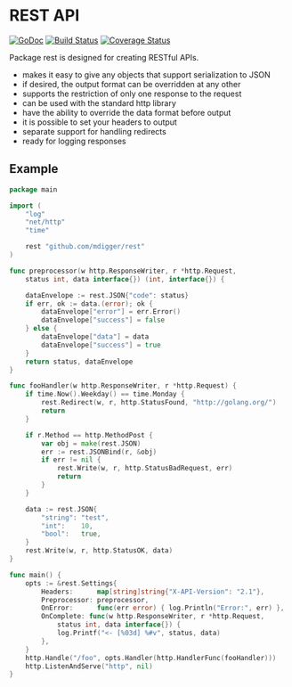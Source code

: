 # REST API
[![GoDoc](https://godoc.org/github.com/mdigger/rest?status.svg)](https://godoc.org/github.com/mdigger/rest)
[![Build Status](https://travis-ci.org/mdigger/rest.svg)](https://travis-ci.org/mdigger/rest)
[![Coverage Status](https://coveralls.io/repos/github/mdigger/rest/badge.svg?branch=master)](https://coveralls.io/github/mdigger/rest?branch=master)

Package rest is designed for creating RESTful APIs.

- makes it easy to give any objects that support serialization to JSON
- if desired, the output format can be overridden at any other
- supports the restriction of only one response to the request
- can be used with the standard http library
- have the ability to override the data format before output
- it is possible to set your headers to output
- separate support for handling redirects
- ready for logging responses

## Example
```go
package main

import (
	"log"
	"net/http"
	"time"

	rest "github.com/mdigger/rest"
)

func preprocessor(w http.ResponseWriter, r *http.Request,
	status int, data interface{}) (int, interface{}) {

	dataEnvelope := rest.JSON{"code": status}
	if err, ok := data.(error); ok {
		dataEnvelope["error"] = err.Error()
		dataEnvelope["success"] = false
	} else {
		dataEnvelope["data"] = data
		dataEnvelope["success"] = true
	}
	return status, dataEnvelope
}

func fooHandler(w http.ResponseWriter, r *http.Request) {
	if time.Now().Weekday() == time.Monday {
		rest.Redirect(w, r, http.StatusFound, "http://golang.org/")
		return
	}

	if r.Method == http.MethodPost {
		var obj = make(rest.JSON)
		err := rest.JSONBind(r, &obj)
		if err != nil {
			rest.Write(w, r, http.StatusBadRequest, err)
			return
		}
	}

	data := rest.JSON{
		"string": "test",
		"int":    10,
		"bool":   true,
	}
	rest.Write(w, r, http.StatusOK, data)
}

func main() {
	opts := &rest.Settings{
		Headers:      map[string]string{"X-API-Version": "2.1"},
		Preprocessor: preprocessor,
		OnError:      func(err error) { log.Println("Error:", err) },
		OnComplete: func(w http.ResponseWriter, r *http.Request,
			status int, data interface{}) {
			log.Printf("<- [%03d] %#v", status, data)
		},
	}
	http.Handle("/foo", opts.Handler(http.HandlerFunc(fooHandler)))
	http.ListenAndServe("http", nil)
}
```
